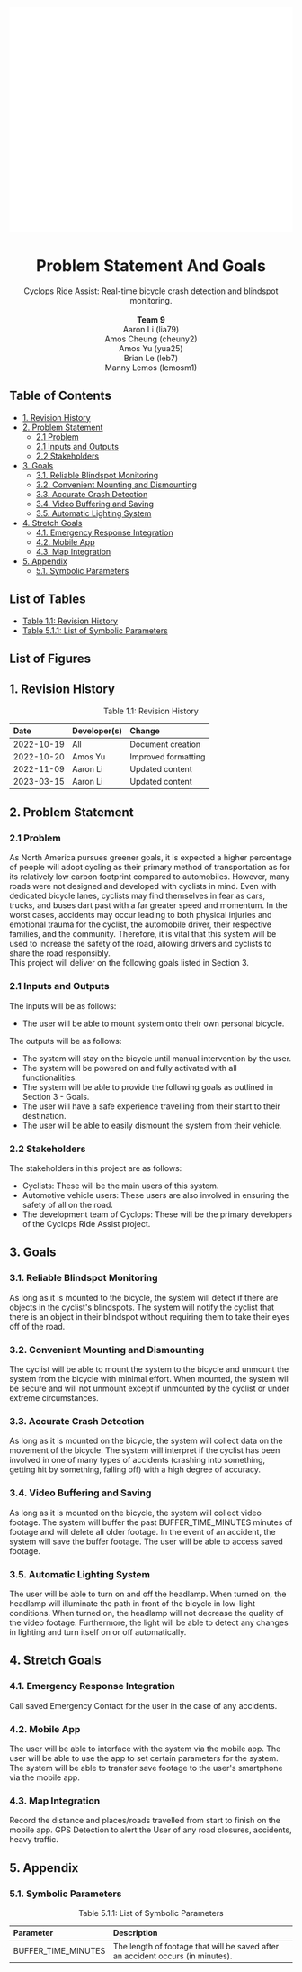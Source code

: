 <div align="center">

<a href="https://github.com/amosyu2000/cyclops">
	<img src="../../refs/header.svg" width="800" height="400" alt="Cyclops header">
</a>

# Problem Statement And Goals <!-- omit in toc -->
Cyclops Ride Assist: Real-time bicycle crash detection and blindspot monitoring.<br/>  
__Team 9__  
Aaron Li (lia79)  
Amos Cheung (cheuny2)  
Amos Yu (yua25)  
Brian Le (leb7)  
Manny Lemos (lemosm1)  

</div>

<div style="page-break-after: always;"></div> <!-- Page Break -->

## Table of Contents <!-- omit in toc -->
- [1. Revision History](#1-revision-history)
- [2. Problem Statement](#2-problem-statement)
  - [2.1 Problem](#21-problem)
  - [2.1 Inputs and Outputs](#21-inputs-and-outputs)
  - [2.2 Stakeholders](#22-stakeholders)
- [3. Goals](#3-goals)
  - [3.1. Reliable Blindspot Monitoring](#31-reliable-blindspot-monitoring)
  - [3.2. Convenient Mounting and Dismounting](#32-convenient-mounting-and-dismounting)
  - [3.3. Accurate Crash Detection](#33-accurate-crash-detection)
  - [3.4. Video Buffering and Saving](#34-video-buffering-and-saving)
  - [3.5. Automatic Lighting System](#35-automatic-lighting-system)
- [4. Stretch Goals](#4-stretch-goals)
  - [4.1. Emergency Response Integration](#41-emergency-response-integration)
  - [4.2. Mobile App](#42-mobile-app)
  - [4.3. Map Integration](#43-map-integration)
- [5. Appendix](#5-appendix)
  - [5.1. Symbolic Parameters](#51-symbolic-parameters)

## List of Tables <!-- omit in toc -->
- [Table 1.1: Revision History](#rh)
- [Table 5.1.1: List of Symbolic Parameters](#sb)

## List of Figures <!-- omit in toc -->

## 1. Revision History
<div align="center">

<p id="rh">Table 1.1: Revision History</p>

| Date | Developer(s) | Change |
|:--|:--|:--|
| 2022-10-19 | All | Document creation |
| 2022-10-20 | Amos Yu | Improved formatting |
| 2022-11-09 | Aaron Li | Updated content |
| 2023-03-15 | Aaron Li | Updated content |

</div>

## 2. Problem Statement

### 2.1 Problem

As North America pursues greener goals, it is expected a higher percentage of people will adopt cycling as their primary method of transportation as for its relatively low carbon footprint compared to automobiles. However, many roads were not designed and developed with cyclists in mind. Even with dedicated bicycle lanes, cyclists may find themselves in fear as cars, trucks, and buses dart past with a far greater speed and momentum. In the worst cases, accidents may occur leading to both physical injuries and emotional trauma for the cyclist, the automobile driver, their respective families, and the community. Therefore, it is vital that this system will be used to increase the safety of the road, allowing drivers and cyclists to share the road responsibly.  
This project will deliver on the following goals listed in Section 3.  

### 2.1 Inputs and Outputs
The inputs will be as follows: 
- The user will be able to mount system onto their own personal bicycle. 

The outputs will be as follows:
- The system will stay on the bicycle until manual intervention by the user. 
- The system will be powered on and fully activated with all functionalities. 
- The system will be able to provide the following goals as outlined in Section 3 - Goals. 
- The user will have a safe experience travelling from their start to their destination. 
- The user will be able to easily dismount the system from their vehicle. 

### 2.2 Stakeholders 
The stakeholders in this project are as follows:
  - Cyclists: These will be the main users of this system. 
  - Automotive vehicle users: These users are also involved in ensuring the safety of all on the road. 
  - The development team of Cyclops: These will be the primary developers of the Cyclops Ride Assist project. 
## 3. Goals

### 3.1. Reliable Blindspot Monitoring
As long as it is mounted to the bicycle, the system will detect if there are objects in the cyclist's blindspots. The system will notify the cyclist that there is an object in their blindspot without requiring them to take their eyes off of the road.

### 3.2. Convenient Mounting and Dismounting
The cyclist will be able to mount the system to the bicycle and unmount the system from the bicycle with minimal effort. When mounted, the system will be secure and will not unmount except if unmounted by the cyclist or under extreme circumstances.

### 3.3. Accurate Crash Detection
As long as it is mounted on the bicycle, the system will collect data on the movement of the bicycle. The system will interpret if the cyclist has been involved in one of many types of accidents (crashing into something, getting hit by something, falling off) with a high degree of accuracy. 

### 3.4. Video Buffering and Saving
As long as it is mounted on the bicycle, the system will collect video footage. The system will buffer the past BUFFER_TIME_MINUTES minutes of footage and will delete all older footage. In the event of an accident, the system will save the buffer footage. The user will be able to access saved footage.

### 3.5. Automatic Lighting System 
The user will be able to turn on and off the headlamp. When turned on, the headlamp will illuminate the path in front of the bicycle in low-light conditions. When turned on, the headlamp will not decrease the quality of the video footage. Furthermore, the light will be able to detect any changes in lighting and turn itself on or off automatically. 

## 4. Stretch Goals

### 4.1. Emergency Response Integration
Call saved Emergency Contact for the user in the case of any accidents. 

### 4.2. Mobile App
The user will be able to interface with the system via the mobile app. The user will be able to use the app to set certain parameters for the system. The system will be able to transfer save footage to the user's smartphone via the mobile app.

### 4.3. Map Integration
Record the distance and places/roads travelled from start to finish on the mobile app. GPS Detection to alert the User of any road closures, accidents, heavy traffic. 

## 5. Appendix

### 5.1. Symbolic Parameters

<div align="center">

<p id="sp">Table 5.1.1: List of Symbolic Parameters</p>

| Parameter | Description |
|:--|:--|
| BUFFER_TIME_MINUTES | The length of footage that will be saved after an accident occurs (in minutes). |

</div>
